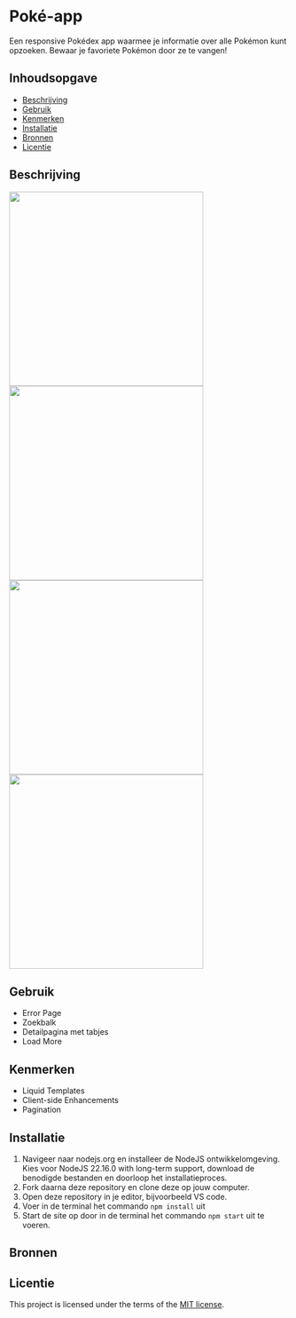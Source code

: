 # Poké-app
Een responsive Pokédex app waarmee je informatie over alle Pokémon kunt opzoeken. Bewaar je favoriete Pokémon door ze te vangen!

## Inhoudsopgave

  * [Beschrijving](#beschrijving)
  * [Gebruik](#gebruik)
  * [Kenmerken](#kenmerken)
  * [Installatie](#installatie)
  * [Bronnen](#bronnen)
  * [Licentie](#licentie)

## Beschrijving
<!-- Bij Beschrijving staat kort beschreven wat voor project het is en wat je hebt gemaakt -->
<!-- Voeg een mooie poster visual toe 📸 -->
<!-- Voeg een link toe naar Github Pages 🌐-->

<img src="https://github.com/user-attachments/assets/bf10baec-ecca-45bf-8bf0-33817ecc91b6" height=350>
<img src="https://github.com/user-attachments/assets/d099ab4f-bced-4484-8120-dbeaad0b8d41" height=350>
<img src="https://github.com/user-attachments/assets/4394f42c-a542-416d-8f4d-bc2e20f71ebc" height=350>
<img src="https://github.com/user-attachments/assets/2ecddef5-baaf-4661-923e-3a87ae829b20" height=350>







## Gebruik
<!-- Bij Gebruik staat de user story, hoe het werkt en wat je er mee kan. -->
- Error Page
- Zoekbalk
- Detailpagina met tabjes
- Load More

## Kenmerken
<!-- Bij Kenmerken staat welke technieken zijn gebruikt en hoe. Wat is de HTML structuur? Wat zijn de belangrijkste dingen in CSS? Wat is er met JS gedaan en hoe? Misschien heb je iets met NodeJS gedaan, of heb je een framwork of library gebruikt? -->
- Liquid Templates
- Client-side Enhancements
- Pagination



## Installatie
<!-- Bij Instalatie staat hoe een andere developer aan jouw repo kan werken -->
1. Navigeer naar nodejs.org en installeer de NodeJS ontwikkelomgeving. Kies voor NodeJS 22.16.0 with long-term support, download de benodigde bestanden en doorloop het installatieproces.
2. Fork daarna deze repository en clone deze op jouw computer.
3. Open deze repository in je editor, bijvoorbeeld VS code.
4. Voer in de terminal het commando `npm install` uit
5. Start de site op door in de terminal het commando `npm start` uit te voeren.

## Bronnen

## Licentie

This project is licensed under the terms of the [MIT license](./LICENSE).
